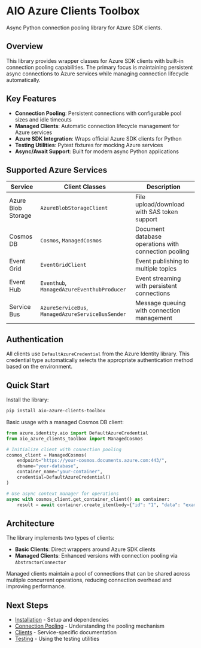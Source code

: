 # AIO Azure Clients Toolbox

Async Python connection pooling library for Azure SDK clients.

## Overview

This library provides wrapper classes for Azure SDK clients with built-in connection pooling capabilities. The primary focus is maintaining persistent async connections to Azure services while managing connection lifecycle automatically.

## Key Features

- **Connection Pooling**: Persistent connections with configurable pool sizes and idle timeouts
- **Managed Clients**: Automatic connection lifecycle management for Azure services
- **Azure SDK Integration**: Wraps official Azure SDK clients for Python
- **Testing Utilities**: Pytest fixtures for mocking Azure services
- **Async/Await Support**: Built for modern async Python applications

## Supported Azure Services

| Service | Client Classes | Description |
|---------|---------------|-------------|
| Azure Blob Storage | `AzureBlobStorageClient` | File upload/download with SAS token support |
| Cosmos DB | `Cosmos`, `ManagedCosmos` | Document database operations with connection pooling |
| Event Grid | `EventGridClient` | Event publishing to multiple topics |
| Event Hub | `Eventhub`, `ManagedAzureEventhubProducer` | Event streaming with persistent connections |
| Service Bus | `AzureServiceBus`, `ManagedAzureServiceBusSender` | Message queuing with connection management |

## Authentication

All clients use `DefaultAzureCredential` from the Azure Identity library. This credential type automatically selects the appropriate authentication method based on the environment.

## Quick Start

Install the library:

```bash
pip install aio-azure-clients-toolbox
```

Basic usage with a managed Cosmos DB client:

```python
from azure.identity.aio import DefaultAzureCredential
from aio_azure_clients_toolbox import ManagedCosmos

# Initialize client with connection pooling
cosmos_client = ManagedCosmos(
    endpoint="https://your-cosmos.documents.azure.com:443/",
    dbname="your-database",
    container_name="your-container",
    credential=DefaultAzureCredential()
)

# Use async context manager for operations
async with cosmos_client.get_container_client() as container:
    result = await container.create_item(body={"id": "1", "data": "example"})
```

## Architecture

The library implements two types of clients:

- **Basic Clients**: Direct wrappers around Azure SDK clients
- **Managed Clients**: Enhanced versions with connection pooling via `AbstractorConnector`

Managed clients maintain a pool of connections that can be shared across multiple concurrent operations, reducing connection overhead and improving performance.

## Next Steps

- [Installation](installation.md) - Setup and dependencies
- [Connection Pooling](connection-pooling.md) - Understanding the pooling mechanism
- [Clients](clients/cosmos.md) - Service-specific documentation
- [Testing](testing/fixtures.md) - Using the testing utilities